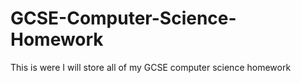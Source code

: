 # GCSE-Computer-Science-Homework
This is were I will store all of my GCSE computer science homework
